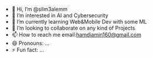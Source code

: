 - 👋 Hi, I’m @silm3alemm
- 👀 I’m interested in AI and Cybersecurity
- 🌱 I’m currently learning Web&Mobile Dev with some ML
- 💞️ I’m looking to collaborate on any kind of Projects
- 📫 How to reach me email:hamdiamin160@gmail.com
- 😄 Pronouns: ...
- ⚡ Fun fact: ...

<!---
silm3alemm/silm3alemm is a ✨ special ✨ repository because its `README.md` (this file) appears on your GitHub profile.
You can click the Preview link to take a look at your changes.
--->
